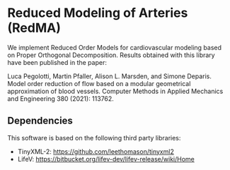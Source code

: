 Reduced Modeling of Arteries (RedMA)
=========

We implement Reduced Order Models for cardiovascular modeling based on Proper Orthogonal Decomposition. Results obtained with this library have been published in the paper:

Luca Pegolotti, Martin Pfaller, Alison L. Marsden, and Simone Deparis. Model order reduction of flow based on a modular geometrical approximation of blood vessels. Computer Methods in Applied Mechanics and Engineering 380 (2021): 113762.

Dependencies
-------------
This software is based on the following third party libraries:
- TinyXML-2: https://github.com/leethomason/tinyxml2
- LifeV: https://bitbucket.org/lifev-dev/lifev-release/wiki/Home
